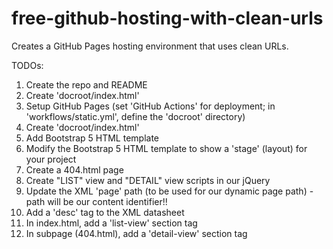 # free-github-hosting-with-clean-urls
Creates a GitHub Pages hosting environment that uses clean URLs.

TODOs:
1. Create the repo and README
2. Create 'docroot/index.html'
3. Setup GitHub Pages (set 'GitHub Actions' for deployment; in 'workflows/static.yml', define the 'docroot' directory)
4. Create 'docroot/index.html'
5. Add Bootstrap 5 HTML template
6. Modify the Bootstrap 5 HTML template to show a 'stage' (layout) for your project
7. Create a 404.html page
8. Create "LIST" view and "DETAIL" view scripts in our jQuery
9. Update the XML 'page' path (to be used for our dynamic page path) - path will be our content identifier!!
10. Add a 'desc' tag to the XML datasheet
11. In index.html, add a 'list-view' section tag
12. In subpage (404.html), add a 'detail-view' section tag
